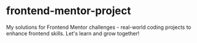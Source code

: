 # frontend-mentor-project
 My solutions for Frontend Mentor challenges - real-world coding projects to enhance frontend skills. Let's learn and grow together! 
